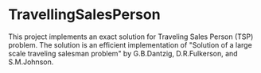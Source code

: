 # TravellingSalesPerson
This project implements an exact solution for Traveling Sales Person (TSP) problem. The solution is an efficient implementation of "Solution of a large scale traveling salesman problem" by G.B.Dantzig, D.R.Fulkerson, and S.M.Johnson.
